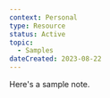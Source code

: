 ```yaml
---
context: Personal
type: Resource
status: Active
topic:
  - Samples
dateCreated: 2023-08-22
---
```


Here's a sample note.
